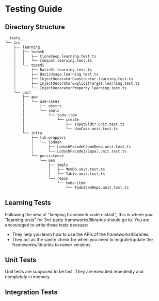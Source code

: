 # Testing Guide

## Directory Structure

```txt
__tests__
└── src
    ├── learning
    │   ├── lodash
    │   │   ├── CloneDeep.learning.test.ts
    │   │   └── IsEqual.learning.test.ts
    │   └── typedi
    │       ├── BasicDi.learning.test.ts
    │       ├── BasicUsage.learning.test.ts
    │       ├── InjectDecoratorConstructor.learning.test.ts
    │       ├── InjectDecoratorExplicitTarget.learning.test.ts
    │       └── InjectDecoratorProperty.learning.test.ts
    └── unit
        ├── app
        │   └── use-cases
        │       ├── abstrs
        │       └── impls
        │           └── todo-item
        │               └── create
        │                   ├── InputVldtr.unit.test.ts
        │                   └── UseCase.unit.test.ts
        └── infra
            ├── lib-wrappers
            │   └── lodash
            │       ├── LodashFacadeCloneDeep.unit.test.ts
            │       └── LodashFacadeIsEqual.unit.test.ts
            └── persistence
                └── mem
                    ├── impls
                    │   ├── MemDb.unit.test.ts
                    │   └── Table.unit.test.ts
                    └── repos
                        └── todo-item
                            └── TodoItemRepo.unit.test.ts
```

## Learning Tests

Following the idea of "keeping framework code distant",
this is where your "learning tests" for
3rd-party frameworks/libraries should go to.
You are encouraged to write these tests because:

- They help you learn how to use the APIs of the frameworks/libraries.
- They act as the sanity check for when you need to
  migrate/update the frameworks/libraries to newer versions.

## Unit Tests

Unit tests are supposed to be fast.
They are executed repeatedly and completely in memory.

## Integration Tests
